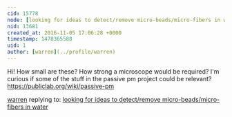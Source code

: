 ```yaml
---
cid: 15778
node: [looking for ideas to detect/remove micro-beads/micro-fibers in water](../notes/vibhor/11-05-2016/looking-for-ideas-to-detect-remove-micro-beads-micro-fibers-in-water)
nid: 13681
created_at: 2016-11-05 17:06:28 +0000
timestamp: 1478365588
uid: 1
author: [warren](../profile/warren)
---
```


Hi! How small are these? How strong a microscope would be required? I'm curious if some of the stuff in the passive pm project could be relevant? https://publiclab.org/wiki/passive-pm

[warren](../profile/warren) replying to: [looking for ideas to detect/remove micro-beads/micro-fibers in water](../notes/vibhor/11-05-2016/looking-for-ideas-to-detect-remove-micro-beads-micro-fibers-in-water)

